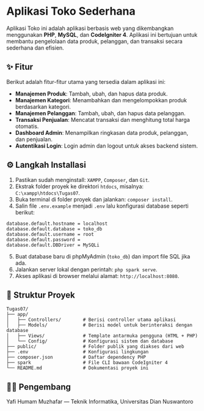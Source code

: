 # Aplikasi Toko Sederhana

Aplikasi Toko ini adalah aplikasi berbasis web yang dikembangkan menggunakan **PHP**, **MySQL**, dan **CodeIgniter 4**. Aplikasi ini bertujuan untuk membantu pengelolaan data produk, pelanggan, dan transaksi secara sederhana dan efisien.

## ✨ Fitur

Berikut adalah fitur-fitur utama yang tersedia dalam aplikasi ini:

- **Manajemen Produk**: Tambah, ubah, dan hapus data produk.
- **Manajemen Kategori**: Menambahkan dan mengelompokkan produk berdasarkan kategori.
- **Manajemen Pelanggan**: Tambah, ubah, dan hapus data pelanggan.
- **Transaksi Penjualan**: Mencatat transaksi dan menghitung total harga otomatis.
- **Dashboard Admin**: Menampilkan ringkasan data produk, pelanggan, dan penjualan.
- **Autentikasi Login**: Login admin dan logout untuk akses backend sistem.

## ⚙️ Langkah Installasi

1. Pastikan sudah menginstall: `XAMPP`, `Composer`, dan `Git`.
2. Ekstrak folder proyek ke direktori `htdocs`, misalnya: `C:\xampp\htdocs\Tugas07`.
3. Buka terminal di folder proyek dan jalankan: `composer install`.
4. Salin file `.env.example` menjadi `.env` lalu konfigurasi database seperti berikut:

```env
database.default.hostname = localhost
database.default.database = toko_db
database.default.username = root
database.default.password =
database.default.DBDriver = MySQLi
```

5. Buat database baru di phpMyAdmin (`toko_db`) dan import file SQL jika ada.
6. Jalankan server lokal dengan perintah: `php spark serve`.
7. Akses aplikasi di browser melalui alamat: `http://localhost:8080`.

## 📁 Struktur Proyek

```
Tugas07/
├── app/
│   ├── Controllers/        # Berisi controller utama aplikasi
│   ├── Models/             # Berisi model untuk berinteraksi dengan database
│   ├── Views/              # Template antarmuka pengguna (HTML + PHP)
│   └── Config/             # Konfigurasi sistem dan database
├── public/                 # Folder publik yang diakses dari web
├── .env                    # Konfigurasi lingkungan
├── composer.json           # Daftar dependency PHP
├── spark                   # File CLI bawaan CodeIgniter 4
└── README.md               # Dokumentasi proyek ini
```

## 👨‍💻 Pengembang

Yafi Humam Muzhafar — Teknik Informatika, Universitas Dian Nuswantoro